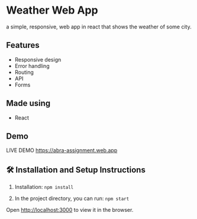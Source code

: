 # Weather Web App 

a simple, responsive, web app in react that shows the weather of some city.

## Features

- Responsive design
- Error handling
- Routing
- API
- Forms


## Made using
- React

## Demo

LIVE DEMO https://abra-assignment.web.app



## 🛠 Installation and Setup Instructions

1. Installation: `npm install`

2. In the project directory, you can run: `npm start`

Open [http://localhost:3000](http://localhost:3000) to view it in the browser.





